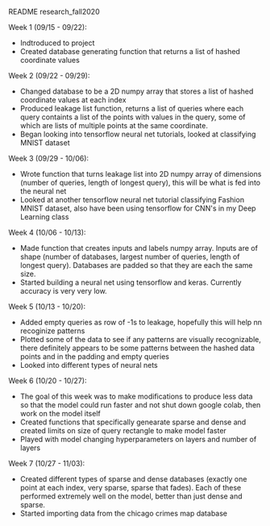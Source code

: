 README research_fall2020

Week 1 (09/15 - 09/22):
- Indtroduced to project
- Created database generating function that returns a list of hashed coordinate values


Week 2 (09/22 - 09/29):
- Changed database to be a 2D numpy array that stores a list of hashed coordinate values at each index
- Produced leakage list function, returns a list of queries where each query containts a list of the points with values in the query, some of which are lists of multiple points at the same coordinate.
- Began looking into tensorflow neural net tutorials, looked at classifying MNIST dataset


Week 3 (09/29 - 10/06):
- Wrote function that turns leakage list into 2D numpy array of dimensions (number of queries, length of longest query), this will be what is fed into the neural net
- Looked at another tensorflow neural net tutorial classifying Fashion MNIST dataset, also have been using tensorflow for CNN's in my Deep Learning class


Week 4 (10/06 - 10/13):
- Made function that creates inputs and labels numpy array. Inputs are of shape (number of databases, largest number of queries, length of longest query). Databases are padded so that they are each the same size.
- Started building a neural net using tensorflow and keras. Currently accuracy is very very low.

Week 5 (10/13 - 10/20):
- Added empty queries as row of -1s to leakage, hopefully this will help nn recoginize patterns
- Plotted some of the data to see if any patterns are visually recognizable, there definitely appears to be some patterns between the hashed data points and in the padding and empty queries
- Looked into different types of neural nets

Week 6 (10/20 - 10/27):
- The goal of this week was to make modifications to produce less data so that the model could run faster and not shut down google colab, then work on the model itself
- Created functions that specifically genearate sparse and dense and created limits on size of query rectangle to make model faster
- Played with model changing hyperparameters on layers and number of layers

Week 7 (10/27 - 11/03):
- Created different types of sparse and dense databases (exactly one point at each index, very sparse, sparse that fades). Each of these performed extremely well on the model, better than just dense and sparse.
- Started importing data from the chicago crimes map database
